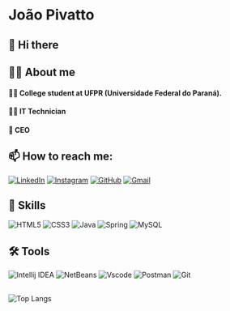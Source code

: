 # João Pivatto

## 👋 Hi there

## 🙋‍♂️ About me
#### 🧑‍🎓 College student at UFPR (Universidade Federal do Paraná). 
#### 👨‍💻 IT Technician
#### 💼 CEO 

## 📫 How to reach me:
[![LinkedIn](https://img.shields.io/badge/LinkedIn-0077B5?style=for-the-badge&logo=linkedin&logoColor=white)](https://www.linkedin.com/in/joaoguilhermepivatto/)
[![Instagram](https://img.shields.io/badge/-Instagram-%23E4405F?style=for-the-badge&logo=instagram&logoColor=white)](https://www.instagram.com/joao_pivatto/)
[![GitHub](https://img.shields.io/badge/GitHub-100000?style=for-the-badge&logo=github&logoColor=white)](https://github.com/joaopivatto)
[![Gmail](https://img.shields.io/badge/Gmail-333333?style=for-the-badge&logo=gmail&logoColor=red)](mailto:jgpivatto@gmail.com)

## 🏅 Skills
![HTML5](https://img.shields.io/badge/HTML5-E34F26?style=for-the-badge&logo=html5&logoColor=white)
![CSS3](https://img.shields.io/badge/CSS3-1572B6?style=for-the-badge&logo=css3&logoColor=white)
![Java](https://img.shields.io/badge/java-%23ED8B00.svg?style=for-the-badge&logo=openjdk&logoColor=white)
![Spring](https://img.shields.io/badge/spring-%236DB33F.svg?style=for-the-badge&logo=spring&logoColor=white)
![MySQL](https://img.shields.io/badge/MySQL-00000F?style=for-the-badge&logo=mysql&logoColor=white)

## 🛠️ Tools
![Intellij IDEA](https://img.shields.io/badge/IntellijIDEA-000000.svg?style=for-the-badge&logo=IntellijIDEA&logoColor=white)
![NetBeans](https://img.shields.io/badge/NetBeans-ffffff.svg?style=for-the-badge&logo=NetBeans&logoColor=black)
![Vscode](https://img.shields.io/badge/Vscode-007ACC?style=for-the-badge&logo=visual-studio-code&logoColor=white)
![Postman](https://img.shields.io/badge/Postman-FF6C37.svg?style=for-the-badge&logo=Postman&logoColor=white)
![Git](https://img.shields.io/badge/GIT-E44C30?style=for-the-badge&logo=git&logoColor=white)

##
![Top Langs](https://github-readme-stats-git-masterrstaa-rickstaa.vercel.app/api/top-langs/?username=joaopivatto&layout=compact&bg_color=121212&border_color=121212&title_color=c1c1c1&text_color=FFF)

<!--
**joaopivatto/joaopivatto** is a ✨ _special_ ✨ repository because its `README.md` (this file) appears on your GitHub profile.

Here are some ideas to get you started:

- 🔭 I’m currently working on ...
- 🌱 I’m currently learning ...
- 👯 I’m looking to collaborate on ...
- 🤔 I’m looking for help with ...
- 💬 Ask me about ...
- 📫 How to reach me: ...
- 😄 Pronouns: ...
- ⚡ Fun fact: ...
-->

